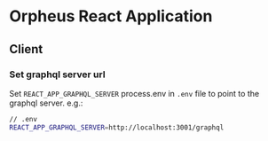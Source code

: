 # Orpheus React Application

## Client

### Set graphql server url

Set `REACT_APP_GRAPHQL_SERVER` process.env in `.env` file to point to the graphql server. e.g.:

```sh
// .env
REACT_APP_GRAPHQL_SERVER=http://localhost:3001/graphql
```
